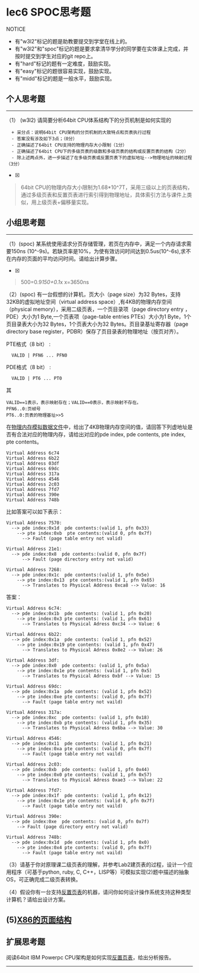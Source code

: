 # lec6 SPOC思考题


NOTICE
- 有"w3l2"标记的题是助教要提交到学堂在线上的。
- 有"w3l2"和"spoc"标记的题是要求拿清华学分的同学要在实体课上完成，并按时提交到学生对应的git repo上。
- 有"hard"标记的题有一定难度，鼓励实现。
- 有"easy"标记的题很容易实现，鼓励实现。
- 有"midd"标记的题是一般水平，鼓励实现。


## 个人思考题
---

（1） (w3l2) 请简要分析64bit CPU体系结构下的分页机制是如何实现的
```
  + 采分点：说明64bit CPU架构的分页机制的大致特点和页表执行过程
  - 答案没有涉及如下3点；（0分）
  - 正确描述了64bit CPU支持的物理内存大小限制（1分）
  - 正确描述了64bit CPU下的多级页表的级数和多级页表的结构或反置页表的结构（2分）
  - 除上述两点外，进一步描述了在多级页表或反置页表下的虚拟地址-->物理地址的映射过程（3分）
 ```
- [x]  

>  64bit CPU的物理内存大小限制为1.68*10^7T，采用三级以上的页表结构，通过多级页表和反置页表进行索引得到物理地址，具体索引方法与课件上类似，用上级页表+偏移量实现。

## 小组思考题
---

（1）(spoc) 某系统使用请求分页存储管理，若页在内存中，满足一个内存请求需要150ns (10^-9s)。若缺页率是10%，为使有效访问时间达到0.5us(10^-6s),求不在内存的页面的平均访问时间。请给出计算步骤。 

- [x]  

> 500=0.9*150+0.1*x
  x=3650ns

（2）(spoc) 有一台假想的计算机，页大小（page size）为32 Bytes，支持32KB的虚拟地址空间（virtual address space）,有4KB的物理内存空间（physical memory），采用二级页表，一个页目录项（page directory entry ，PDE）大小为1 Byte,一个页表项（page-table entries
PTEs）大小为1 Byte，1个页目录表大小为32 Bytes，1个页表大小为32 Bytes。页目录基址寄存器（page directory base register，PDBR）保存了页目录表的物理地址（按页对齐）。

PTE格式（8 bit） :
```
  VALID | PFN6 ... PFN0
```
PDE格式（8 bit） :
```
  VALID | PT6 ... PT0
```
其
```
VALID==1表示，表示映射存在；VALID==0表示，表示映射不存在。
PFN6..0:页帧号
PT6..0:页表的物理基址>>5
```
在[物理内存模拟数据文件](./03-2-spoc-testdata.md)中，给出了4KB物理内存空间的值，请回答下列虚地址是否有合法对应的物理内存，请给出对应的pde index, pde contents, pte index, pte contents。
```
Virtual Address 6c74
Virtual Address 6b22
Virtual Address 03df
Virtual Address 69dc
Virtual Address 317a
Virtual Address 4546
Virtual Address 2c03
Virtual Address 7fd7
Virtual Address 390e
Virtual Address 748b
```

比如答案可以如下表示：
```
Virtual Address 7570:
  --> pde index:0x1d  pde contents:(valid 1, pfn 0x33)
    --> pte index:0xb  pte contents:(valid 0, pfn 0x7f)
      --> Fault (page table entry not valid)
      
Virtual Address 21e1:
  --> pde index:0x8  pde contents:(valid 0, pfn 0x7f)
      --> Fault (page directory entry not valid)

Virtual Address 7268:
  --> pde index:0x1c  pde contents:(valid 1, pfn 0x5e)
    --> pte index:0x13  pte contents:(valid 1, pfn 0x65)
      --> Translates to Physical Address 0xca8 --> Value: 16
```

>

答案：

```
Virtual Address 6c74:
  --> pde index:0x1b  pde contents: (valid 1, pfn 0x20)
    --> pte index:0x3 pte contents: (valid 1, pfn 0x61)
      --> Translates to Physical Adress 0xc34 --> Value: 6

Virtual Address 6b22:
  --> pde index:0x1a  pde contents: (valid 1, pfn 0x52)
    --> pte index:0x19 pte contents: (valid 1, pfn 0x47)
      --> Translates to Physical Adress 0x8e2 --> Value: 26

Virtual Address 3df:
  --> pde index:0x0  pde contents: (valid 1, pfn 0x5a)
    --> pte index:0x1e pte contents: (valid 1, pfn 0x5)
      --> Translates to Physical Adress 0xbf --> Value: 15

Virtual Address 69dc:
  --> pde index:0x1a  pde contents: (valid 1, pfn 0x52)
    --> pte index:0xe pte contents: (valid 0, pfn 0x7f)
      --> Fault (page table entry not vaild)

Virtual Address 317a:
  --> pde index:0xc  pde contents: (valid 1, pfn 0x18)
    --> pte index:0xb pte contents: (valid 1, pfn 0x35)
      --> Translates to Physical Adress 0x6ba --> Value: 30

Virtual Address 4546:
  --> pde index:0x11  pde contents: (valid 1, pfn 0x21)
    --> pte index:0xa pte contents: (valid 0, pfn 0x7f)
      --> Fault (page table entry not vaild)

Virtual Address 2c03:
  --> pde index:0xb  pde contents: (valid 1, pfn 0x44)
    --> pte index:0x0 pte contents: (valid 1, pfn 0x57)
      --> Translates to Physical Adress 0xae3 --> Value: 22

Virtual Address 7fd7:
  --> pde index:0x1f  pde contents: (valid 1, pfn 0x12)
    --> pte index:0x1e pte contents: (valid 0, pfn 0x7f)
      --> Fault (page table entry not vaild)

Virtual Address 390e:
  --> pde index:0xe  pde contents: (valid 0, pfn 0x7f)
    --> Fault (page directory entry not valid)

Virtual Address 748b:
  --> pde index:0x1d  pde contents: (valid 1, pfn 0x0)
    --> pte index:0x4 pte contents: (valid 0, pfn 0x7f)
      --> Fault (page table entry not vaild)
```




（3）请基于你对原理课二级页表的理解，并参考Lab2建页表的过程，设计一个应用程序（可基于python, ruby, C, C++，LISP等）可模拟实现(2)题中描述的抽象OS，可正确完成二级页表转换。


（4）假设你有一台支持[反置页表](http://en.wikipedia.org/wiki/Page_table#Inverted_page_table)的机器，请问你如何设计操作系统支持这种类型计算机？请给出设计方案。

 (5)[X86的页面结构](http://os.cs.tsinghua.edu.cn/oscourse/OS2015/lecture06#head-1f58ea81c046bd27b196ea2c366d0a2063b304ab)
--- 

## 扩展思考题

阅读64bit IBM Powerpc CPU架构是如何实现[反置页表](http://en.wikipedia.org/wiki/Page_table#Inverted_page_table)，给出分析报告。

--- 
